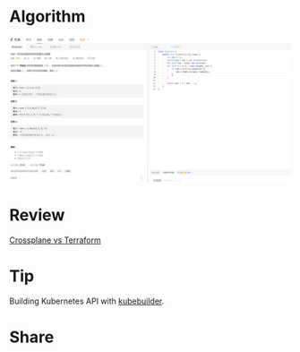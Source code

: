 # Algorithm

![](../../images/temp/zhenran-2023-05-13-lc.png)

# Review

[Crossplane vs Terraform](https://blog.crossplane.io/crossplane-vs-terraform/)

# Tip

Building Kubernetes API with [kubebuilder](https://github.com/kubernetes-sigs/kubebuilder).

# Share

